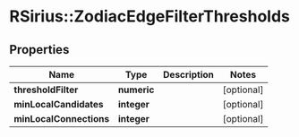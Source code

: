 # RSirius::ZodiacEdgeFilterThresholds


## Properties
Name | Type | Description | Notes
------------ | ------------- | ------------- | -------------
**thresholdFilter** | **numeric** |  | [optional] 
**minLocalCandidates** | **integer** |  | [optional] 
**minLocalConnections** | **integer** |  | [optional] 


